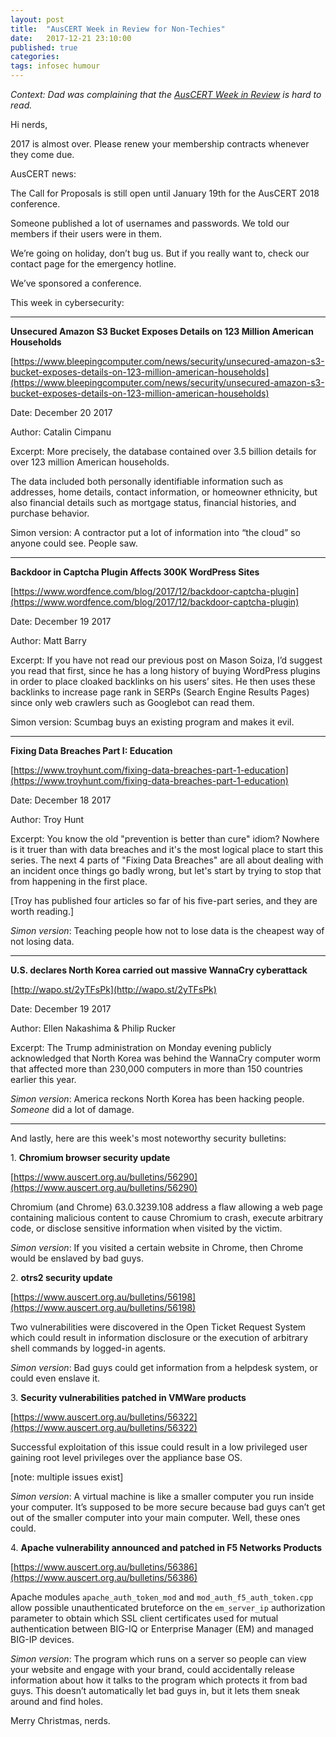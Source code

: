 ```yaml
---
layout: post
title:	"AusCERT Week in Review for Non-Techies"
date:	2017-12-21 23:10:00
published: true
categories:
tags: infosec humour
---
```


_Context: Dad was complaining that the [AusCERT Week in Review](https://www.auscert.org.au/blog/2017-12-22-auscert-week-review-22nd-december-2017) is hard to read._

Hi nerds,

2017 is almost over. Please renew your membership contracts whenever they come due.

AusCERT news:

The Call for Proposals is still open until January 19th for the AusCERT 2018 conference.

Someone published a lot of usernames and passwords. We told our members if their users were in them.

We’re going on holiday, don’t bug us. But if you really want to, check our contact page for the emergency hotline.

We’ve sponsored a conference.

This week in cybersecurity:

-------------------------------------------------------------------------------
**Unsecured Amazon S3 Bucket Exposes Details on 123 Million American Households**

[https://www.bleepingcomputer.com/news/security/unsecured-amazon-s3-bucket-exposes-details-on-123-million-american-households](https://www.bleepingcomputer.com/news/security/unsecured-amazon-s3-bucket-exposes-details-on-123-million-american-households)

Date: December 20 2017

Author: Catalin Cimpanu

Excerpt: More precisely, the database contained over 3.5 billion details for over 123 million American households.

The data included both personally identifiable information such as addresses, home details, contact information, or homeowner ethnicity, but also financial details such as mortgage status, financial histories, and purchase behavior.

Simon version: A contractor put a lot of information into “the cloud” so anyone could see. People saw.

-------------------------------------------------------------------------------
**Backdoor in Captcha Plugin Affects 300K WordPress Sites**

[https://www.wordfence.com/blog/2017/12/backdoor-captcha-plugin](https://www.wordfence.com/blog/2017/12/backdoor-captcha-plugin)

Date: December 19 2017

Author: Matt Barry

Excerpt: If you have not read our previous post on Mason Soiza, I’d suggest you read that first, since he has a long history of buying WordPress plugins in order to place cloaked backlinks on his users’ sites. He then uses these backlinks to increase page rank in SERPs (Search Engine Results Pages) since only web crawlers such as Googlebot can read them.

Simon version: Scumbag buys an existing program and makes it evil.

-------------------------------------------------------------------------------
**Fixing Data Breaches Part I: Education**

[https://www.troyhunt.com/fixing-data-breaches-part-1-education](https://www.troyhunt.com/fixing-data-breaches-part-1-education)

Date: December 18 2017

Author: Troy Hunt

Excerpt: You know the old "prevention is better than cure" idiom? Nowhere is it truer than with data breaches and it's the most logical place to start this series. The next 4 parts of "Fixing Data Breaches" are all about dealing with an incident once things go badly wrong, but let's start by trying to stop that from happening in the first place.

[Troy has published four articles so far of his five-part series, and they are worth reading.]

*Simon version*: Teaching people how not to lose data is the cheapest way of not losing data.

-------------------------------------------------------------------------------
**U.S. declares North Korea carried out massive WannaCry cyberattack**

[http://wapo.st/2yTFsPk](http://wapo.st/2yTFsPk)

Date: December 19 2017

Author: Ellen Nakashima & Philip Rucker

Excerpt: The Trump administration on Monday evening publicly acknowledged that North Korea was behind the WannaCry computer worm that affected more than 230,000 computers in more than 150 countries earlier this year.

*Simon version*: America reckons North Korea has been hacking people. _Someone_ did a lot of damage.

-------------------------------------------------------------------------------
And lastly, here are this week's most noteworthy security bulletins:

1\. **Chromium browser security update**

[https://www.auscert.org.au/bulletins/56290](https://www.auscert.org.au/bulletins/56290)

Chromium (and Chrome) 63.0.3239.108 address a flaw allowing a web page containing malicious content to cause Chromium to crash, execute arbitrary code, or disclose sensitive information when visited by the victim.

*Simon version*: If you visited a certain website in Chrome, then Chrome would be enslaved by bad guys.

2\. **otrs2 security update**

[https://www.auscert.org.au/bulletins/56198](https://www.auscert.org.au/bulletins/56198)

Two vulnerabilities were discovered in the Open Ticket Request System which could result in information disclosure or the execution of arbitrary shell commands by logged-in agents.

*Simon version*: Bad guys could get information from a helpdesk system, or could even enslave it.

3\. **Security vulnerabilities patched in VMWare products**

[https://www.auscert.org.au/bulletins/56322](https://www.auscert.org.au/bulletins/56322)

Successful exploitation of this issue could result in a low privileged user gaining root level privileges over the appliance base OS.

[note: multiple issues exist]

*Simon version*: A virtual machine is like a smaller computer you run inside your computer. It’s supposed to be more secure because bad guys can’t get out of the smaller computer into your main computer. Well, these ones could.

4\. **Apache vulnerability announced and patched in F5 Networks Products**

[https://www.auscert.org.au/bulletins/56386](https://www.auscert.org.au/bulletins/56386)

Apache modules `apache_auth_token_mod` and `mod_auth_f5_auth_token.cpp` allow possible unauthenticated bruteforce on the `em_server_ip` authorization parameter to obtain which SSL client certificates used for mutual authentication between BIG-IQ or Enterprise Manager (EM) and managed BIG-IP devices.

*Simon version*: The program which runs on a server so people can view your website and engage with your brand, could accidentally release information about how it talks to the program which protects it from bad guys. This doesn’t automatically let bad guys in, but it lets them sneak around and find holes.

Merry Christmas, nerds.
